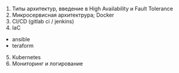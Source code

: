 1) Типы архитектур, введение в High Availability и Fault Tolerance
2) Микросервисная архитектрура; Docker
3) CI/CD (gitlab ci / jenkins)
4) IaC
- ansible
- teraform
5) Kubernetes
6) Мониторинг и логирование
